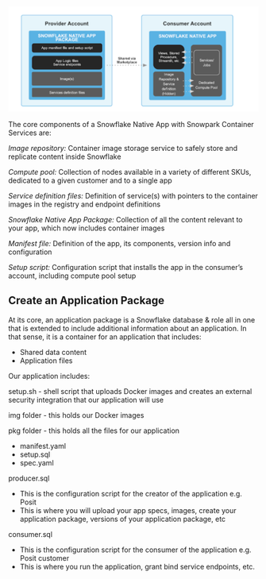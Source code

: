 ![](./pictures/native_app_arch.png "native app")


The core components of a Snowflake Native App with Snowpark Container Services are:

*Image repository:* Container image storage service to safely store and replicate content inside Snowflake

*Compute pool:* Collection of nodes available in a variety of different SKUs, dedicated to a given customer and to a single app 

*Service definition files:* Definition of service(s) with pointers to the container images in the registry and endpoint definitions

*Snowflake Native App Package:* Collection of all the content relevant to your app, which now includes container images

*Manifest file:* Definition of the app, its components, version info and configuration 

*Setup script:* Configuration script that installs the app in the consumer’s account, including compute pool setup 


## Create an Application Package
At its core, an application package is a Snowflake database & role all in one that is extended to include additional information about an application. In that sense, it is a container for an application that includes:

- Shared data content
- Application files

Our application includes:

setup.sh - shell script that uploads Docker images and creates an external security integration that our application will use

img folder - this holds our Docker images

pkg folder - this holds all the files for our application
- manifest.yaml
- setup.sql
- spec.yaml

producer.sql
- This is the configuration script for the creator of the application e.g. Posit
- This is where you will upload your app specs, images, create your application package, versions of your application package, etc

consumer.sql
- This is the configuration script for the consumer of the application e.g. Posit customer
- This is where you run the application, grant bind service endpoints, etc.
